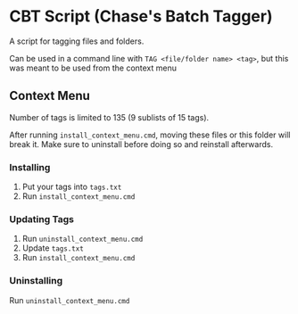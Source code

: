 # CBT Script (Chase's Batch Tagger)

A script for tagging files and folders.

Can be used in a command line with `TAG <file/folder name> <tag>`, but this was meant to be used from the context menu

## Context Menu

Number of tags is limited to 135 (9 sublists of 15 tags).

After running `install_context_menu.cmd`, moving these files or this folder will break it. Make sure to uninstall before doing so and reinstall afterwards.

### Installing

1. Put your tags into `tags.txt`
2. Run `install_context_menu.cmd`

### Updating Tags

1. Run `uninstall_context_menu.cmd`
2. Update `tags.txt`
3. Run `install_context_menu.cmd`

### Uninstalling

Run `uninstall_context_menu.cmd`